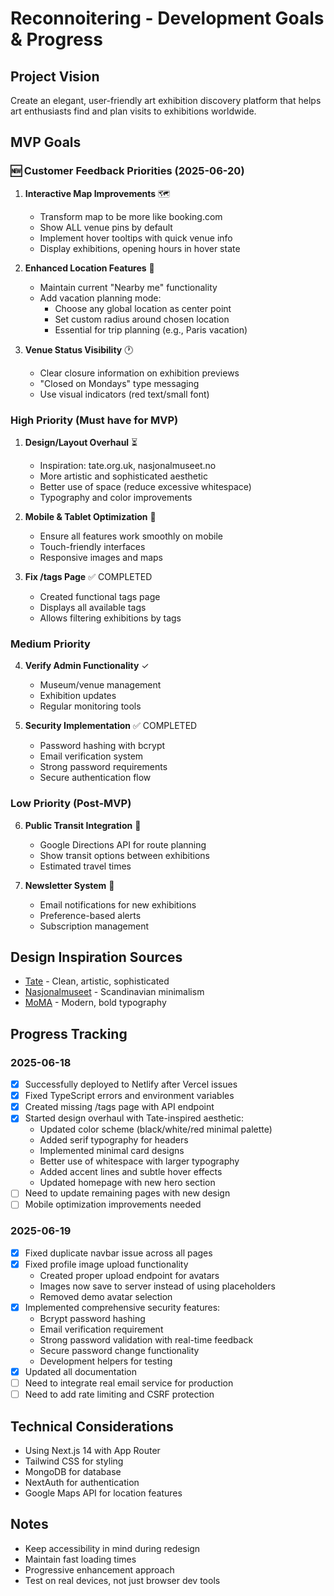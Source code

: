 # Reconnoitering - Development Goals & Progress

## Project Vision
Create an elegant, user-friendly art exhibition discovery platform that helps art enthusiasts find and plan visits to exhibitions worldwide.

## MVP Goals

### 🆕 Customer Feedback Priorities (2025-06-20)
1. **Interactive Map Improvements** 🗺️
   - Transform map to be more like booking.com
   - Show ALL venue pins by default
   - Implement hover tooltips with quick venue info
   - Display exhibitions, opening hours in hover state
   
2. **Enhanced Location Features** 📍
   - Maintain current "Nearby me" functionality
   - Add vacation planning mode:
     - Choose any global location as center point
     - Set custom radius around chosen location
     - Essential for trip planning (e.g., Paris vacation)
   
3. **Venue Status Visibility** 🕐
   - Clear closure information on exhibition previews
   - "Closed on Mondays" type messaging
   - Use visual indicators (red text/small font)

### High Priority (Must have for MVP)
1. **Design/Layout Overhaul** ⏳
   - Inspiration: tate.org.uk, nasjonalmuseet.no
   - More artistic and sophisticated aesthetic
   - Better use of space (reduce excessive whitespace)
   - Typography and color improvements
   
2. **Mobile & Tablet Optimization** 📱
   - Ensure all features work smoothly on mobile
   - Touch-friendly interfaces
   - Responsive images and maps
   
3. **Fix /tags Page** ✅ COMPLETED
   - Created functional tags page
   - Displays all available tags
   - Allows filtering exhibitions by tags

### Medium Priority
4. **Verify Admin Functionality** ✓
   - Museum/venue management
   - Exhibition updates
   - Regular monitoring tools

5. **Security Implementation** ✅ COMPLETED
   - Password hashing with bcrypt
   - Email verification system
   - Strong password requirements
   - Secure authentication flow

### Low Priority (Post-MVP)
6. **Public Transit Integration** 🚌
   - Google Directions API for route planning
   - Show transit options between exhibitions
   - Estimated travel times
   
7. **Newsletter System** 📧
   - Email notifications for new exhibitions
   - Preference-based alerts
   - Subscription management

## Design Inspiration Sources
- [Tate](https://www.tate.org.uk) - Clean, artistic, sophisticated
- [Nasjonalmuseet](https://www.nasjonalmuseet.no) - Scandinavian minimalism
- [MoMA](https://www.moma.org) - Modern, bold typography

## Progress Tracking

### 2025-06-18
- [x] Successfully deployed to Netlify after Vercel issues
- [x] Fixed TypeScript errors and environment variables
- [x] Created missing /tags page with API endpoint
- [x] Started design overhaul with Tate-inspired aesthetic:
  - Updated color scheme (black/white/red minimal palette)
  - Added serif typography for headers
  - Implemented minimal card designs
  - Better use of whitespace with larger typography
  - Added accent lines and subtle hover effects
  - Updated homepage with new hero section
- [ ] Need to update remaining pages with new design
- [ ] Mobile optimization improvements needed

### 2025-06-19
- [x] Fixed duplicate navbar issue across all pages
- [x] Fixed profile image upload functionality
  - Created proper upload endpoint for avatars
  - Images now save to server instead of using placeholders
  - Removed demo avatar selection
- [x] Implemented comprehensive security features:
  - Bcrypt password hashing
  - Email verification requirement
  - Strong password validation with real-time feedback
  - Secure password change functionality
  - Development helpers for testing
- [x] Updated all documentation
- [ ] Need to integrate real email service for production
- [ ] Need to add rate limiting and CSRF protection

## Technical Considerations
- Using Next.js 14 with App Router
- Tailwind CSS for styling
- MongoDB for database
- NextAuth for authentication
- Google Maps API for location features

## Notes
- Keep accessibility in mind during redesign
- Maintain fast loading times
- Progressive enhancement approach
- Test on real devices, not just browser dev tools